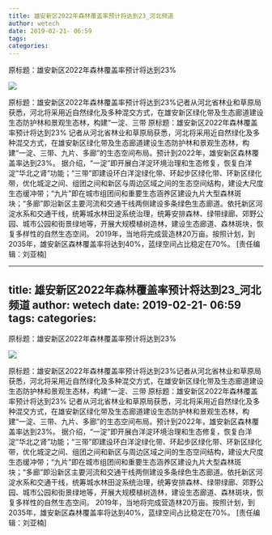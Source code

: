 ```yaml
---
title: 雄安新区2022年森林覆盖率预计将达到23_河北频道
author: wetech
date: 2019-02-21- 06:59
tags: 
categories: 
---
```

原标题：雄安新区2022年森林覆盖率预计将达到23%
<!-- more -->
                
<img align="center" border="0" src="http://p2.ifengimg.com/a/2016/0810/204c433878d5cf9size1_w16_h16.png" />
                
            
原标题：雄安新区2022年森林覆盖率预计将达到23%记者从河北省林业和草原局获悉，河北将采用近自然绿化及多种混交方式，在雄安新区绿化带及生态廊道建设生态防护林和景观生态林，构建“一淀、三带
原标题：雄安新区2022年森林覆盖率预计将达到23%
记者从河北省林业和草原局获悉，河北将采用近自然绿化及多种混交方式，在雄安新区绿化带及生态廊道建设生态防护林和景观生态林，构建“一淀、三带、九片、多廊”的生态空间布局。预计到2022年，雄安新区森林覆盖率达到23%。
据介绍，“一淀”即开展白洋淀环境治理和生态修复，恢复白洋淀“华北之肾”功能；“三带”即建设环白洋淀绿化带、环起步区绿化带、环新区绿化带，优化城淀之间、组团之间和新区与周边区域之间的生态空间结构，建设大尺度生态缓冲带；“九片”即在城市组团间和重要生态涵养区建设九片大型森林斑块；“多廊”即沿新区主要河流和交通干线两侧建设多条绿色生态廊道。依托新区河淀水系和交通干线，统筹城水林田淀系统治理，统筹安排森林、绿带绿廊、郊野公园、城市公园和街景绿地等，开展大规模植树造林，建设生态廊道、森林斑块，恢复多样性的自然生态空间。
2019年，当地将完成营造林20万亩。按照计划，到2035年，雄安新区森林覆盖率将达到40%，蓝绿空间占比稳定在70%。
[责任编辑：刘亚楠]
            
---
title: 雄安新区2022年森林覆盖率预计将达到23_河北频道
author: wetech
date: 2019-02-21- 06:59
tags: 
categories: 
---
原标题：雄安新区2022年森林覆盖率预计将达到23%
<!-- more -->
                
<img align="center" border="0" src="http://p2.ifengimg.com/a/2016/0810/204c433878d5cf9size1_w16_h16.png" />
                
            
原标题：雄安新区2022年森林覆盖率预计将达到23%记者从河北省林业和草原局获悉，河北将采用近自然绿化及多种混交方式，在雄安新区绿化带及生态廊道建设生态防护林和景观生态林，构建“一淀、三带
原标题：雄安新区2022年森林覆盖率预计将达到23%
记者从河北省林业和草原局获悉，河北将采用近自然绿化及多种混交方式，在雄安新区绿化带及生态廊道建设生态防护林和景观生态林，构建“一淀、三带、九片、多廊”的生态空间布局。预计到2022年，雄安新区森林覆盖率达到23%。
据介绍，“一淀”即开展白洋淀环境治理和生态修复，恢复白洋淀“华北之肾”功能；“三带”即建设环白洋淀绿化带、环起步区绿化带、环新区绿化带，优化城淀之间、组团之间和新区与周边区域之间的生态空间结构，建设大尺度生态缓冲带；“九片”即在城市组团间和重要生态涵养区建设九片大型森林斑块；“多廊”即沿新区主要河流和交通干线两侧建设多条绿色生态廊道。依托新区河淀水系和交通干线，统筹城水林田淀系统治理，统筹安排森林、绿带绿廊、郊野公园、城市公园和街景绿地等，开展大规模植树造林，建设生态廊道、森林斑块，恢复多样性的自然生态空间。
2019年，当地将完成营造林20万亩。按照计划，到2035年，雄安新区森林覆盖率将达到40%，蓝绿空间占比稳定在70%。
[责任编辑：刘亚楠]
            

